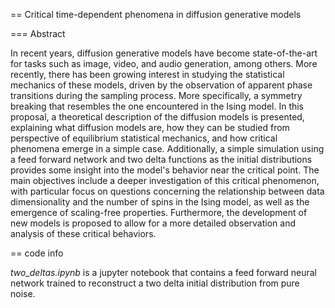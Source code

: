 == Critical time-dependent phenomena in diffusion generative models

=== Abstract

In recent years, diffusion generative models have become state-of-the-art for
tasks such as image, video, and audio generation, among others. More recently,
there has been growing interest in studying the statistical mechanics of these
models, driven by the observation of apparent phase transitions during the
sampling process. More specifically, a symmetry breaking that resembles the one
encountered in the Ising model. In this proposal, a theoretical description of the
diffusion models is presented, explaining what diffusion models are, how they can
be studied from perspective of equilibrium statistical mechanics, and how critical
phenomena emerge in a simple case. Additionally, a simple simulation using a
feed forward network and two delta functions as the initial distributions provides
some insight into the model's behavior near the critical point. The main objectives
include a deeper investigation of this critical phenomenon, with particular focus
on questions concerning the relationship between data dimensionality and the
number of spins in the Ising model, as well as the emergence of scaling-free
properties. Furthermore, the development of new models is proposed to allow for
a more detailed observation and analysis of these critical behaviors.

== code info

*two_deltas.ipynb* is a jupyter notebook that contains a feed forward neural network trained to reconstruct a two delta initial distribution from pure noise.
